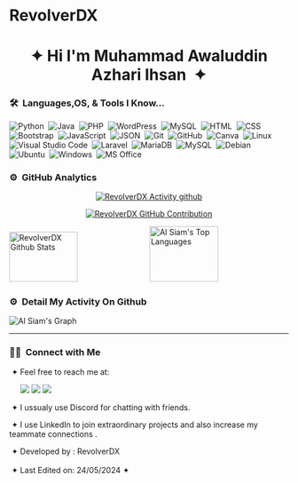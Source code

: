 # RevolverDX
<h1 align="center">&#10022; Hi I'm Muhammad Awaluddin Azhari Ihsan &nbsp;&#10022;</h1>

<div>
  <div>
  </div>
</div>

### 🛠 &nbsp;Languages,OS, & Tools I Know...

![Python](https://img.shields.io/badge/-Python-05122A?style=flat&logo=python)&nbsp;
![Java](https://img.shields.io/badge/Java-ED8B00?style=flat&logo=openjdk&logoColor=white)&nbsp;
![PHP](https://img.shields.io/badge/-PHP-05122A?style=flat&logo=php)&nbsp;
![WordPress](https://img.shields.io/badge/-WordPress-blue?style=flat&logo=wordpress)&nbsp;
![MySQL](https://img.shields.io/badge/-MySQL-05122A?style=flat&logo=mysql)&nbsp;
![HTML](https://img.shields.io/badge/-HTML-05122A?style=flat&logo=HTML5)&nbsp;
![CSS](https://img.shields.io/badge/-CSS-05122A?style=flat&logo=CSS3&logoColor=1572B6)&nbsp;
![Bootstrap](https://img.shields.io/badge/-Bootstrap-05122A?style=flat&logo=bootstrap&logoColor=563D7C)&nbsp;
![JavaScript](https://img.shields.io/badge/-JavaScript-05122A?style=flat&logo=javascript)&nbsp;
![JSON](https://img.shields.io/badge/-JSON-02569B?style=flat&logo=json)&nbsp;
![Git](https://img.shields.io/badge/-Git-05122A?style=flat&logo=git)&nbsp;
![GitHub](https://img.shields.io/badge/-GitHub-05122A?style=flat&logo=github)&nbsp;
![Canva](https://img.shields.io/badge/Canva-%2300C4CC.svg?&style=flat&logo=Canva&logoColor=white)&nbsp;
![Linux](https://img.shields.io/badge/Linux-FCC624?style=flat&logo=linux&logoColor=black)&nbsp;
![Visual Studio Code](https://img.shields.io/badge/-Visual%20Studio%20Code-05122A?style=flat&logo=visual-studio-code&logoColor=007ACC)&nbsp;
![Laravel](https://img.shields.io/badge/-Laravel%20-05122A?style=flat&logo=laravel)&nbsp;
![MariaDB](https://img.shields.io/badge/MariaDB-003545?style=flat&logo=mariadb&logoColor=white)&nbsp;
![MySQL](https://img.shields.io/badge/MySQL-005C84?style=flat&logo=mysql&logoColor=white)&nbsp;
![Debian](https://img.shields.io/badge/Debian-A81D33?style=flat&logo=debian&logoColor=white)&nbsp;
![Ubuntu](https://img.shields.io/badge/Ubuntu-E95420?style=flat&logo=ubuntu&logoColor=white)&nbsp;
![Windows](https://img.shields.io/badge/Windows-0078D6?style=flat&logo=windows&logoColor=white)&nbsp;
![MS Office](https://img.shields.io/badge/Microsoft_Office-D83B01?style=flat&logo=microsoft-office&logoColor=white)&nbsp;

### ⚙️ &nbsp;GitHub Analytics

<p align="center">
<a href="https://github.com/RvlDX">
<img src="https://github-readme-streak-stats.herokuapp.com/?user=RvlDX&theme=radical&border=7F3FBF&background=0D1117" alt="RevolverDX Activity github"/>
</a>
</p>

<p align="center">
<a href="https://github.com/RvlDX">
<img src="https://github-profile-summary-cards.vercel.app/api/cards/profile-details?username=RvlDX&theme=radical" alt="RevolverDX GitHub Contribution"/>
</a>
</p>

<a href="https://github.com/RvlDX"><img alt="RevolverDX Github Stats" src="https://github-readme-stats.vercel.app/api?username=RvlDX&theme=radical" height="90px" width="49.5%"/></a>
<a href="https://github.com/RvlDX"><img alt="Al Siam's Top Languages" src="https://github-readme-stats.vercel.app/api/top-langs/?username=RvlDX&theme=radical" height="100px" width="49.5%"/></a>


### ⚙️ &nbsp;Detail My Activity On Github

![Al Siam's Graph](https://github-readme-activity-graph.vercel.app/graph?username=RvlDX&custom_title=RevolverDX%20Daily%20Github%20Activity%20Graph&bg_color=0D1117&color=7F3FBF&line=7F3FBF&point=7F3FBF&area_color=FFFFFF&title_color=FFFFFF&area=true)

---

### 🤝🏻 &nbsp;Connect with Me

<div>
 <div>
  <p align="right">

   &nbsp;&#10022; Feel free to reach me at:

   &nbsp;&nbsp;&nbsp;&nbsp;
<a href="https://discord.com/invite/T4m72sbF" target="_blank"><img src="https://img.shields.io/badge/discord-%237289DA.svg?&style=flat&logo=discord&logoColor=white" /></a>
   <a href="https://www.linkedin.com/in/rvldx?utm_source=share&utm_campaign=share_via&utm_content=profile&utm_medium=android_app"><img src="https://img.shields.io/badge/-revolverdx-0077B5?style=flat&logo=Linkedin&logoColor=white"/></a>
   <a href="https://www.instagram.com/muhawlddn_024"><img src="https://img.shields.io/badge/-@muhawlddn_024-E4405F?style=flat&logo=Instagram&logoColor=white"/></a>

   &nbsp;&#10022; I ussualy use Discord for chatting with friends.
   
   &nbsp;&#10022; I use LinkedIn to join extraordinary projects and also increase my teammate connections .
  </p>
 </div>
</div>
<div>
 <div>
  <p align="left">
   &nbsp;&#10022; Developed by : RevolverDX
   <br><br>
   &nbsp;&#10022; Last Edited on: 24/05/2024 &#10022;
  </p>
 </div>
</div>
